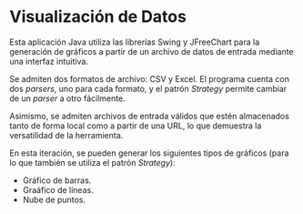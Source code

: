 # Visualización de Datos

Esta aplicación Java utiliza las librerías Swing y JFreeChart para la generación de gráficos a partir de un archivo de datos de entrada mediante una interfaz intuitiva.

Se admiten dos formatos de archivo: CSV y Excel. El programa cuenta con dos *parsers*, uno para cada formato, y el patrón *Strategy* permite cambiar de un *parser* a otro fácilmente.

Asimismo, se admiten archivos de entrada válidos que estén almacenados tanto de forma local como a partir de una URL, lo que demuestra la versatilidad de la herramienta.

En esta iteración, se pueden generar los siguientes tipos de gráficos (para lo que también se utiliza el patrón *Strategy*):
* Gráfico de barras.
* Graáfico de líneas.
* Nube de puntos.
